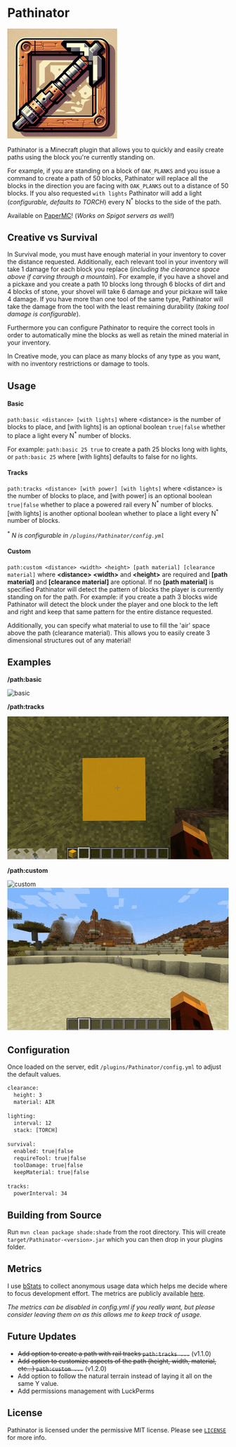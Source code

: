 # Pathinator

![logo](./resources/logo_small.png)

Pathinator is a Minecraft plugin that allows you to quickly and easily create paths using the block you're currently standing on.

For example, if you are standing on a block of `OAK_PLANKS` and you issue a command to create a path of 50 blocks, Pathinator will replace all the blocks in the direction you are facing with `OAK_PLANKS` out to a distance of 50 blocks. If you also requested `with lights` Pathinator will add a light (_configurable, defaults to TORCH_) every N<sup>\*</sup> blocks to the side of the path.

Available on [PaperMC](https://hangar.papermc.io/HideTheMonkey/Pathinator)! (_Works on Spigot servers as well!_)

## Creative vs Survival

In Survival mode, you must have enough material in your inventory to cover the distance requested. Additionally, each relevant tool in your inventory will take 1 damage for each block you replace (_including the clearance space above if carving through a mountain_). For example, if you have a shovel and a pickaxe and you create a path 10 blocks long through 6 blocks of dirt and 4 blocks of stone, your shovel will take 6 damage and your pickaxe will take 4 damage. If you have more than one tool of the same type, Pathinator will take the damage from the tool with the least remaining durability (_taking tool damage is configurable_).

Furthermore you can configure Pathinator to require the correct tools in order to automatically mine the blocks as well as retain the mined material in your inventory.

In Creative mode, you can place as many blocks of any type as you want, with no inventory restrictions or damage to tools.

## Usage

#### Basic

`path:basic <distance> [with lights]` where \<distance\> is the number of blocks to place, and [with lights] is an optional boolean `true|false` whether to place a light every N<sup>\*</sup> number of blocks.

For example: `path:basic 25 true` to create a path 25 blocks long with lights, or `path:basic 25` where [with lights] defaults to false for no lights.

#### Tracks

`path:tracks <distance> [with power] [with lights]` where \<distance\> is the number of blocks to place, and [with power] is an optional boolean `true|false` whether to place a powered rail every N<sup>\*</sup> number of blocks. [with lights] is another optional boolean whether to place a light every N<sup>\*</sup> number of blocks.

<sup>\*</sup> _N is configurable in `/plugins/Pathinator/config.yml`_

#### Custom

`path:custom <distance> <width> <height> [path material] [clearance material]` where **\<distance\>** **\<width\>** and **\<height\>** are required and **[path material]** and **[clearance material]** are optional. If no **[path material]** is specified Pathinator will detect the pattern of blocks the player is currently standing on for the path. For example: if you create a path 3 blocks wide Pathinator will detect the block under the player and one block to the left and right and keep that same pattern for the entire distance requested.

Additionally, you can specify what material to use to fill the 'air' space above the path (clearance material). This allows you to easily create 3 dimensional structures out of any material!

## Examples

**/path:basic**

![basic](./resources/path.basic.gif)

**/path:tracks**

![tracks](./resources/path.tracks.gif)

**/path:custom**

![custom](./resources/path.custom.gif)
![custom](./resources/path.custom_bell.gif)

## Configuration

Once loaded on the server, edit `/plugins/Pathinator/config.yml` to adjust the default values.

```
clearance:
  height: 3
  material: AIR

lighting:
  interval: 12
  stack: [TORCH]

survival:
  enabled: true|false
  requireTool: true|false
  toolDamage: true|false
  keepMaterial: true|false

tracks:
  powerInterval: 34

```

## Building from Source

Run `mvn clean package shade:shade` from the root directory. This will create `target/Pathinator-<version>.jar` which you can then drop in your plugins folder.

## Metrics

I use [bStats](https://bstats.org/) to collect anonymous usage data which helps me decide where to focus development effort. The metrics are publicly available [here](https://bstats.org/plugin/bukkit/Pathinator/21949).

_The metrics can be disabled in config.yml if you really want, but please consider leaving them on as this allows me to keep track of usage._

## Future Updates

- ~~Add option to create a path with rail tracks `path:tracks ...`~~ (v1.1.0)
- ~~Add option to customize aspects of the path (height, width, material, etc...) `path:custom ...`~~ (v1.2.0)
- Add option to follow the natural terrain instead of laying it all on the same Y value.
- Add permissions management with LuckPerms

## License

Pathinator is licensed under the permissive MIT license. Please see [`LICENSE`](https://github.com/HideTheMonkey/Pathinator/blob/main/LICENSE) for more info.

